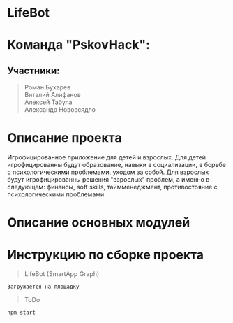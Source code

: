 # LifeBot

# Команда "PskovHack":
## Участники:
> Роман Бухарев   
> Виталий Алифанов     
> Алексей Табула    
> Александр Нововсядло

# Описание проекта
Игрофицированное приложение для детей и взрослых. Для детей игрофицированны будут образование, навыки в социализации, в борьбе с психологическими проблемами, уходом за собой. Для взрослых будут игрофицированны решения "взрослых" проблем, а именно в следующем: финансы, soft skills, таймменеджмент, противостояние с психологическими проблемами.

# Описание основных модулей


# Инструкцию по сборке проекта
> LifeBot (SmartApp Graph)    
```
Загружается на площадку
```
>ToDo   
```
npm start
```
